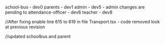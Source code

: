 school-bus - dev0
parents - dev1
admin - dev5 - admin changes are pending to 
attendance-officer - dev6
teacher - dev8


//After fixing enable line 615 to 619 in file Transport.tsx - code removed look at previous revision


//updated schoolbus and parent
